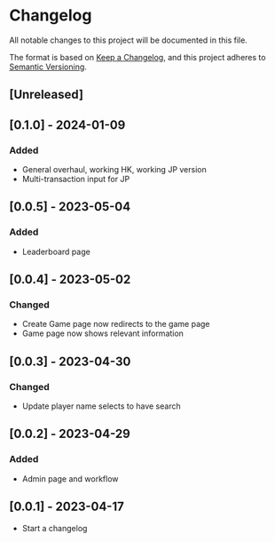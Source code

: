 # Changelog

All notable changes to this project will be documented in this file.

The format is based on [Keep a Changelog](https://keepachangelog.com/en/1.0.0/),
and this project adheres to [Semantic Versioning](https://semver.org/spec/v2.0.0.html).

## [Unreleased]
## [0.1.0] - 2024-01-09

### Added
- General overhaul, working HK, working JP version
- Multi-transaction input for JP

## [0.0.5] - 2023-05-04

### Added
- Leaderboard page

## [0.0.4] - 2023-05-02

### Changed
- Create Game page now redirects to the game page
- Game page now shows relevant information

## [0.0.3] - 2023-04-30

### Changed
- Update player name selects to have search

## [0.0.2] - 2023-04-29

### Added
- Admin page and workflow

## [0.0.1] - 2023-04-17
- Start a changelog
